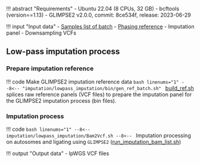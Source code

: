 !!! abstract "Requirements"
    - Ubuntu 22.04 (8 CPUs, 32 GB)
    - bcftools (version==1.13)
    - GLIMPSE2 v2.0.0, commit: 8ce534f, release: 2023-06-29

!!! input "Input data"
    - [Samples list of batch][4]
    - [Phasing reference][5]
    - Imputation panel
    - Downsampling VCFs

## Low-pass imputation process

### Prepare imputation reference

!!! code
    Make GLIMPSE2 imputation reference data
    ```bash linenums="1"
    --8<-- "imputation/lowpass_imputation/bin/gen_ref_batch.sh"
    ```
    [build_ref.sh][3] splices raw reference panels (VCF files) to prepare the imputation panel for the GLIMPSE2 imputation process (bin files). 

### Imputation process 

!!! code
    ```bash linenums="1"
    --8<--
    imputation/lowpass_imputation/Bam2Vcf.sh
    --8<--
    ```
    Imputation processing on autosomes and ligating using `GLIMPSE2` ([run_imputation_bam_list.sh][1])

!!! output "Output data"
    - lpWGS VCF files


[1]: https://github.com/KTest-VN/lps_paper/blob/main/imputation/lowpass_imputation/bin/run_imputation_bam_list.sh
[2]: https://github.com/KTest-VN/lps_paper/blob/main/imputation/lowpass_imputation/bin/gen_ref_batch.sh
[3]: https://github.com/KTest-VN/lps_paper/blob/main/imputation/lowpass_imputation/bin/buid_ref.sh
[4]: https://github.com/KTest-VN/lps_paper/tree/main/support_data/maps 
[5]: https://github.com/KTest-VN/lps_paper/tree/main/support_data/sample_list